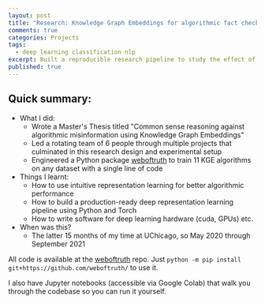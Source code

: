 ```yaml
---
layout: post
title: "Research: Knowledge Graph Embeddings for algorithmic fact checking"
comments: true
categories: Projects
tags:
  - deep learning classification nlp
excerpt: Built a reproducible research pipeline to study the effect of corrupt training facts on Knowledge Graph Embeddings ...
published: true
---
```


## Quick summary:

- What I did:
    - Wrote a Master's Thesis titled "Common sense reasoning against algorithmic misinformation using Knowledge Graph Embeddings"
    - Led a rotating team of 6 people through multiple projects that culminated in this research design and experimental setup
    - Engineered a Python package [weboftruth](https://github.com/bakerwho/weboftruth) to train 11 KGE algorithms on any dataset with a single line of code
- Things I learnt:
    - How to use intuitive representation learning for better algorithmic performance
    - How to build a production-ready deep representation learning pipeline using Python and Torch
    - How to write software for deep learning hardware (cuda, GPUs) etc.
- When was this?
    - The latter 15 months of my time at UChicago, so May 2020 through September 2021


<!---
### Key findings:
- Accuracy truth prediction or credibility prediction is
--->

All code is available at the [weboftruth](https://github.com/bakerwho/weboftruth) repo. Just `python -m pip install git+https://github.com/weboftruth/` to use it.

I also have Jupyter notebooks (accessible via Google Colab) that walk you through the codebase so you can run it yourself.
